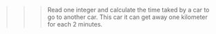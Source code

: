 >>> Read one integer and calculate the time taked by a car to go to another car. This car it can get away one kilometer for each 2 minutes.

